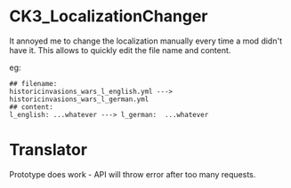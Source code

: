 # CK3_LocalizationChanger

It annoyed me to change the localization manually every time a mod didn't have it.
This allows to quickly edit the file name and content. 

eg: 
```
## filename: 
historicinvasions_wars_l_english.yml ---> historicinvasions_wars_l_german.yml
## content: 
l_english: ...whatever ---> l_german:  ...whatever
```

# Translator
Prototype does work - API will throw error after too many requests.  
